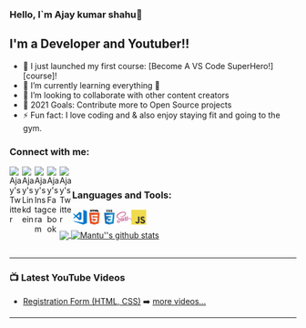 ### Hello, I`m Ajay kumar shahu👋
## I'm a Developer and Youtuber!!

- 🔭 I just launched my first course: [Become A VS Code SuperHero!][course]!
- 🌱 I’m currently learning everything 🤣
- 👯 I’m looking to collaborate with other content creators
- 🥅 2021 Goals: Contribute more to Open Source projects
- ⚡ Fun fact: I love coding and  & also enjoy staying fit and going to the gym.

### Connect with me:

<a href="https://twitter.com/AjayKumarShahu8">
  <img align="left" alt="Ajay's Twitter" width="22px" src="https://cdn.jsdelivr.net/npm/simple-icons@v3/icons/twitter.svg" />
</a>
<a href="https://www.linkedin.com/in/ajay-kumar-shahu-462059209/">
  <img align="left" alt="Ajay's Linkdein" width="22px" src="https://cdn.jsdelivr.net/npm/simple-icons@v3/icons/linkedin.svg" />
</a>
<a href="https://www.instagram.com/a_j_a_y_s_h_a_h_64/">
  <img align="left" alt="Ajay's Instagram" width="22px" src="https://cdn.jsdelivr.net/npm/simple-icons@v3/icons/instagram.svg" />
</a>
<a href="https://www.facebook.com/Ajay-Kumar-Shahu-102541401969921/">
  <img align="left" alt="Ajay's Facebook" width="22px" src="https://cdn.jsdelivr.net/npm/simple-icons@v3/icons/facebook.svg" />
</a>
<a href="https://www.youtube.com/channel/UCw3zL-kERj3zerZIG09walg">
  <img align="left" alt="Ajay's Twitter" width="22px" src="https://cdn.jsdelivr.net/npm/simple-icons@v3/icons/youtube.svg" />
</a>

<br />

### Languages and Tools:

<img align="left" alt="Visual Studio Code" width="26px" color="white" src="https://raw.githubusercontent.com/github/explore/80688e429a7d4ef2fca1e82350fe8e3517d3494d/topics/visual-studio-code/visual-studio-code.png" />
<img align="left" alt="HTML5" width="26px" src="https://raw.githubusercontent.com/github/explore/80688e429a7d4ef2fca1e82350fe8e3517d3494d/topics/html/html.png" />
<img align="left" alt="CSS3" width="26px" src="https://raw.githubusercontent.com/github/explore/80688e429a7d4ef2fca1e82350fe8e3517d3494d/topics/css/css.png" />
<img align="left" alt="Sass" width="26px" src="https://raw.githubusercontent.com/github/explore/80688e429a7d4ef2fca1e82350fe8e3517d3494d/topics/sass/sass.png" />
<img align="left" alt="JavaScript" width="26px" src="https://raw.githubusercontent.com/github/explore/80688e429a7d4ef2fca1e82350fe8e3517d3494d/topics/javascript/javascript.png" />

<br />
<br />

<a href="https://github.com/mantu1738">
  <img align="center" src="https://github-readme-stats.vercel.app/api/top-langs/?username=ajay158&theme=light&hide_langs_below=1" />
</a>


<a href="https://github.com/mantu1738">
 <img align="center" src="https://github-readme-stats.vercel.app/api?username=ajay158&show_icons=true&theme=light&line_height=27" alt="Mantu''s github stats"/>
</a>

<br />
<br />

---

### 📺 Latest YouTube Videos

- [Registration Form (HTML, CSS)](https://www.youtube.com/watch?v=b6ydaNyTHKw&t=1s&ab_channel=AjayKumarShahu)
➡️ [more videos...](https://www.youtube.com/channel/UCw3zL-kERj3zerZIG09walg)

---
[facebook]:https://www.facebook.com/Ajay-Kumar-Shahu-102541401969921/
[twitter]: https://twitter.com/AjayKumarShahu8
[youtube]: https://www.youtube.com/channel/UCw3zL-kERj3zerZIG09walg
[instagram]: https://www.instagram.com/a_j_a_y_s_h_a_h_64/
[linkedin]: https://www.linkedin.com/in/ajay-kumar-shahu-462059209/
